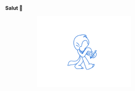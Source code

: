 ### Salut 👋

<p align="center">
  <img src="https://github.com/kunalpatz/kunalpatz/blob/main/walkcyclevector24_dribbble.gif" width=300>
    <br>
  <br>

</p>

<!--
**kunalpatz/kunalpatz** is a ✨ _special_ ✨ repository because its `README.md` (this file) appears on your GitHub profile.

Here are some ideas to get you started:

- 🔭 I’m currently working on ...
- 🌱 I’m currently learning ...
- 👯 I’m looking to collaborate on ...
- 🤔 I’m looking for help with ...
- 💬 Ask me about ...
- 📫 How to reach me: ...
- 😄 Pronouns: ...
- ⚡ Fun fact: ...
-->
